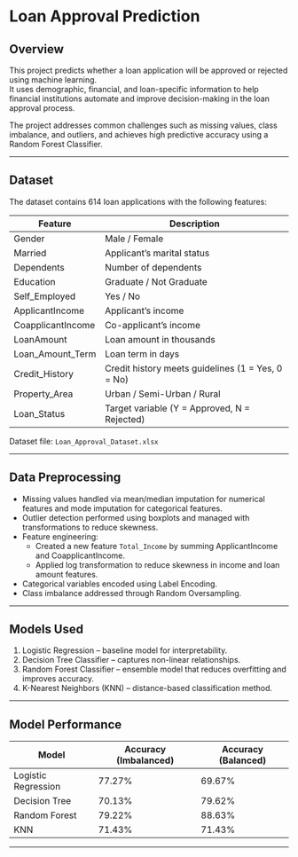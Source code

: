 # Loan Approval Prediction

## Overview
This project predicts whether a loan application will be approved or rejected using machine learning.  
It uses demographic, financial, and loan-specific information to help financial institutions automate and improve decision-making in the loan approval process.

The project addresses common challenges such as missing values, class imbalance, and outliers, and achieves high predictive accuracy using a Random Forest Classifier.

---

## Dataset
The dataset contains 614 loan applications with the following features:

| Feature              | Description |
|----------------------|-------------|
| Gender               | Male / Female |
| Married              | Applicant’s marital status |
| Dependents           | Number of dependents |
| Education            | Graduate / Not Graduate |
| Self_Employed        | Yes / No |
| ApplicantIncome      | Applicant’s income |
| CoapplicantIncome    | Co-applicant’s income |
| LoanAmount           | Loan amount in thousands |
| Loan_Amount_Term     | Loan term in days |
| Credit_History       | Credit history meets guidelines (1 = Yes, 0 = No) |
| Property_Area        | Urban / Semi-Urban / Rural |
| Loan_Status          | Target variable (Y = Approved, N = Rejected) |

Dataset file: `Loan_Approval_Dataset.xlsx`

---

## Data Preprocessing
- Missing values handled via mean/median imputation for numerical features and mode imputation for categorical features.
- Outlier detection performed using boxplots and managed with transformations to reduce skewness.
- Feature engineering:
  - Created a new feature `Total_Income` by summing ApplicantIncome and CoapplicantIncome.
  - Applied log transformation to reduce skewness in income and loan amount features.
- Categorical variables encoded using Label Encoding.
- Class imbalance addressed through Random Oversampling.

---

## Models Used
1. Logistic Regression – baseline model for interpretability.
2. Decision Tree Classifier – captures non-linear relationships.
3. Random Forest Classifier – ensemble model that reduces overfitting and improves accuracy.
4. K-Nearest Neighbors (KNN) – distance-based classification method.

---

## Model Performance

| Model               | Accuracy (Imbalanced) | Accuracy (Balanced) |
|--------------------|----------------------|---------------------|
| Logistic Regression | 77.27%               | 69.67%              |
| Decision Tree       | 70.13%               | 79.62%              |
| Random Forest       | 79.22%               | 88.63%              |
| KNN                 | 71.43%               | 71.43%              |

---
